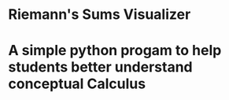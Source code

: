 # Riemann's Sums Visualizer

# A simple python progam to help students better understand conceptual Calculus
